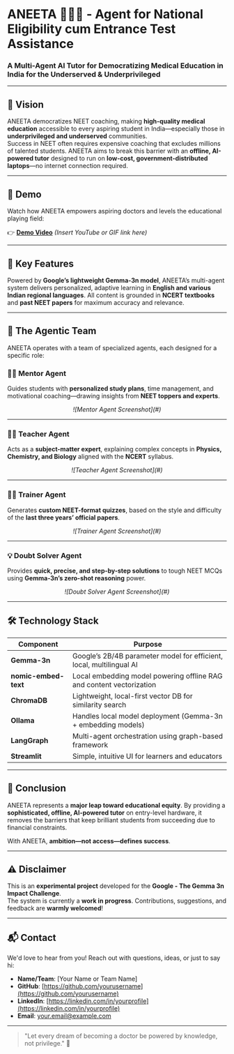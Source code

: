 # ANEETA 👩🏾‍⚕️ - Agent for National Eligibility cum Entrance Test Assistance


### A Multi-Agent AI Tutor for Democratizing Medical Education in India for the Underserved & Underprivileged

---

## 🎯 Vision

ANEETA democratizes NEET coaching, making **high-quality medical education** accessible to every aspiring student in India—especially those in **underprivileged and underserved** communities.  
Success in NEET often requires expensive coaching that excludes millions of talented students. ANEETA aims to break this barrier with an **offline, AI-powered tutor** designed to run on **low-cost, government-distributed laptops**—no internet connection required.

---

## 🎥 Demo

Watch how ANEETA empowers aspiring doctors and levels the educational playing field:

👉 [**Demo Video**](#) *(Insert YouTube or GIF link here)*

---

## 🚀 Key Features

Powered by **Google’s lightweight Gemma-3n model**, ANEETA’s multi-agent system delivers personalized, adaptive learning in **English and various Indian regional languages**. All content is grounded in **NCERT textbooks** and **past NEET papers** for maximum accuracy and relevance.

---

## 🧠 The Agentic Team

ANEETA operates with a team of specialized agents, each designed for a specific role:

### 👨‍🏫 Mentor Agent  
Guides students with **personalized study plans**, time management, and motivational coaching—drawing insights from **NEET toppers and experts**.

<p align="center">
  <i>![Mentor Agent Screenshot](#)</i>
</p>

---

### 🧑‍🏫 Teacher Agent  
Acts as a **subject-matter expert**, explaining complex concepts in **Physics, Chemistry, and Biology** aligned with the **NCERT** syllabus.

<p align="center">
  <i>![Teacher Agent Screenshot](#)</i>
</p>

---

### 🏋️‍♀️ Trainer Agent  
Generates **custom NEET-format quizzes**, based on the style and difficulty of the **last three years’ official papers**.

<p align="center">
  <i>![Trainer Agent Screenshot](#)</i>
</p>

---

### 💡 Doubt Solver Agent  
Provides **quick, precise, and step-by-step solutions** to tough NEET MCQs using **Gemma-3n’s zero-shot reasoning** power.

<p align="center">
  <i>![Doubt Solver Agent Screenshot](#)</i>
</p>

---

## 🛠️ Technology Stack

| Component         | Purpose                                                                 |
|------------------|-------------------------------------------------------------------------|
| **Gemma-3n**      | Google’s 2B/4B parameter model for efficient, local, multilingual AI    |
| **nomic-embed-text** | Local embedding model powering offline RAG and content vectorization  |
| **ChromaDB**      | Lightweight, local-first vector DB for similarity search                |
| **Ollama**        | Handles local model deployment (Gemma-3n + embedding models)            |
| **LangGraph**     | Multi-agent orchestration using graph-based framework                  |
| **Streamlit**     | Simple, intuitive UI for learners and educators                         |

---

## 🧾 Conclusion

ANEETA represents a **major leap toward educational equity**. By providing a **sophisticated, offline, AI-powered tutor** on entry-level hardware, it removes the barriers that keep brilliant students from succeeding due to financial constraints.

With ANEETA, **ambition—not access—defines success**.

---

## ⚠️ Disclaimer

This is an **experimental project** developed for the **Google - The Gemma 3n Impact Challenge**.  
The system is currently a **work in progress**. Contributions, suggestions, and feedback are **warmly welcomed**!

---

## 📬 Contact

We'd love to hear from you! Reach out with questions, ideas, or just to say hi:

- **Name/Team**: [Your Name or Team Name]  
- **GitHub**: [https://github.com/yourusername](https://github.com/yourusername)  
- **LinkedIn**: [https://linkedin.com/in/yourprofile](https://linkedin.com/in/yourprofile)  
- **Email**: [your.email@example.com](mailto:your.email@example.com)

---

> "Let every dream of becoming a doctor be powered by knowledge, not privilege." 💙
